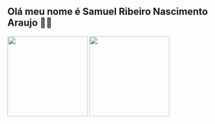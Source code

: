 ## Olá meu nome é Samuel Ribeiro Nascimento Araujo 👋😄


<div>
  <a href="https://github.com/Samukaka01"></a>
  <img height= "180em" src ="https://github-readme-stats.vercel.app/api?username=Samukaka01&show_icons=true&theme=dark&include_all_commits=true&count_private=false"/>
  <img height= "180em" src ="https://github-readme-stats.vercel.app/api/top-langs/?username=Samukaka01&layout=compact&langs_count=16&theme=dark"/>
</div>
<!--
**Samukaka01/Samukaka01** is a ✨ _special_ ✨ repository because its `README.md` (this file) appears on your GitHub profile.

Here are some ideas to get you started:

- 🔭 I’m currently working on ...
- 🌱 I’m currently learning ...
- 👯 I’m looking to collaborate on ...
- 🤔 I’m looking for help with ...
- 💬 Ask me about ...
- 📫 How to reach me: ...
- 😄 Pronouns: ...
- ⚡ Fun fact: ...
-->
